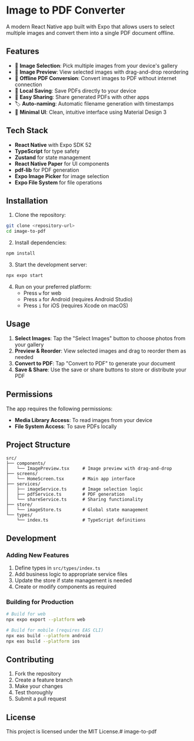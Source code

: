 # Image to PDF Converter

A modern React Native app built with Expo that allows users to select multiple images and convert them into a single PDF document offline.

## Features

- 📱 **Image Selection**: Pick multiple images from your device's gallery
- 👀 **Image Preview**: View selected images with drag-and-drop reordering
- 📄 **Offline PDF Conversion**: Convert images to PDF without internet connection
- 💾 **Local Saving**: Save PDFs directly to your device
- 🔗 **Easy Sharing**: Share generated PDFs with other apps
- 🏷️ **Auto-naming**: Automatic filename generation with timestamps
- 🎨 **Minimal UI**: Clean, intuitive interface using Material Design 3

## Tech Stack

- **React Native** with Expo SDK 52
- **TypeScript** for type safety
- **Zustand** for state management
- **React Native Paper** for UI components
- **pdf-lib** for PDF generation
- **Expo Image Picker** for image selection
- **Expo File System** for file operations

## Installation

1. Clone the repository:
```bash
git clone <repository-url>
cd image-to-pdf
```

2. Install dependencies:
```bash
npm install
```

3. Start the development server:
```bash
npx expo start
```

4. Run on your preferred platform:
   - Press `w` for web
   - Press `a` for Android (requires Android Studio)
   - Press `i` for iOS (requires Xcode on macOS)

## Usage

1. **Select Images**: Tap the "Select Images" button to choose photos from your gallery
2. **Preview & Reorder**: View selected images and drag to reorder them as needed
3. **Convert to PDF**: Tap "Convert to PDF" to generate your document
4. **Save & Share**: Use the save or share buttons to store or distribute your PDF

## Permissions

The app requires the following permissions:
- **Media Library Access**: To read images from your device
- **File System Access**: To save PDFs locally

## Project Structure

```
src/
├── components/
│   └── ImagePreview.tsx     # Image preview with drag-and-drop
├── screens/
│   └── HomeScreen.tsx       # Main app interface
├── services/
│   ├── imageService.ts      # Image selection logic
│   ├── pdfService.ts        # PDF generation
│   └── shareService.ts      # Sharing functionality
├── store/
│   └── imageStore.ts        # Global state management
└── types/
    └── index.ts             # TypeScript definitions
```

## Development

### Adding New Features

1. Define types in `src/types/index.ts`
2. Add business logic to appropriate service files
3. Update the store if state management is needed
4. Create or modify components as required

### Building for Production

```bash
# Build for web
npx expo export --platform web

# Build for mobile (requires EAS CLI)
npx eas build --platform android
npx eas build --platform ios
```

## Contributing

1. Fork the repository
2. Create a feature branch
3. Make your changes
4. Test thoroughly
5. Submit a pull request

## License

This project is licensed under the MIT License.# image-to-pdf
